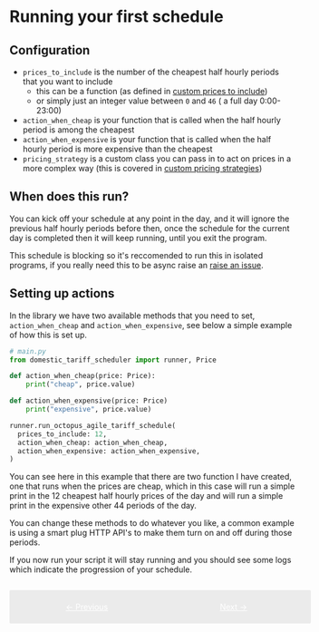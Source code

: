 # Running your first schedule

## Configuration

- `prices_to_include` is the number of the cheapest half hourly periods that you want to include
    * this can be a function (as defined in [custom prices to include](./custom-prices-to-include.md))
    * or simply just an integer value between `0` and `46` ( a full day 0:00-23:00)
- `action_when_cheap` is your function that is called when the half hourly period is among the cheapest
- `action_when_expensive` is your function that is called when the half hourly period is more expensive than the cheapest
- `pricing_strategy` is a custom class you can pass in to act on prices in a more complex way (this is covered in [custom pricing strategies](./custom-pricing-strategies.md))

## When does this run?

You can kick off your schedule at any point in the day, and it will ignore the previous half hourly periods before then, once the schedule for the current day is completed then it will keep running, until you exit the program.

This schedule is blocking so it's reccomended to run this in isolated programs, if you really need this to be async raise an <a href="https://github.com/craigwh10/domestic-tariff-scheduler/issues/new" target="_blank">raise an issue</a>.

## Setting up actions

In the library we have two available methods that you need to set, `action_when_cheap` and `action_when_expensive`, see below a simple example of how this is set up.

```python
# main.py
from domestic_tariff_scheduler import runner, Price

def action_when_cheap(price: Price):
    print("cheap", price.value)

def action_when_expensive(price: Price)
    print("expensive", price.value)

runner.run_octopus_agile_tariff_schedule(
  prices_to_include: 12,
  action_when_cheap: action_when_cheap,
  action_when_expensive: action_when_expensive,
)
```

You can see here in this example that there are two function I have created, one that runs when the prices are cheap, which in this case will run a simple print in the 12 cheapest half hourly prices of the day and will run a simple print in the expensive other 44 periods of the day.

You can change these methods to do whatever you like, a common example is using a smart plug HTTP API's to make them turn on and off during those periods.

If you now run your script it will stay running and you should see some logs which indicate the progression of your schedule.

<div style="display: flex; width: 100%; background: #ebebeb; padding: 1em; gap: 1em; border-radius: 0.2em; margin-top: 2em;">
    <a href="../installation" style="flex: 6; text-align: center; color: white; background: var(--md-typeset-a-color); padding: 0.5em 0em;">&larr; Previous</a>
    <a href="../custom-prices-to-include" style="flex: 6; text-align: center; color: white; background: var(--md-typeset-a-color); padding: 0.5em 0em;">Next &rarr;</a>
</div>

<!-- ```sh
$ python main.py
INFO Generating schedule for 46 prices
INFO Time: 00:00, Action: action_when_cheap, Price: 4p/kWh
INFO Time: 00:30, Action: action_when_cheap, Price: 8p/kWh
INFO Time: 01:00, Action: action_when_cheap, Price: 18p/kWh
INFO Time: 01:30, Action: action_when_cheap, Price: 12p/kWh
INFO Time: 02:00, Action: action_when_expensive, Price: 50p/kWh
...
INFO Schedule generated, waiting for jobs to run... 
``` -->
